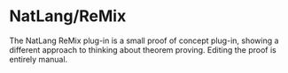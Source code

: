 # NatLang/ReMix

The NatLang ReMix plug-in is a small proof of concept plug-in,
showing a different approach to thinking about theorem proving.
Editing the proof is entirely manual.
